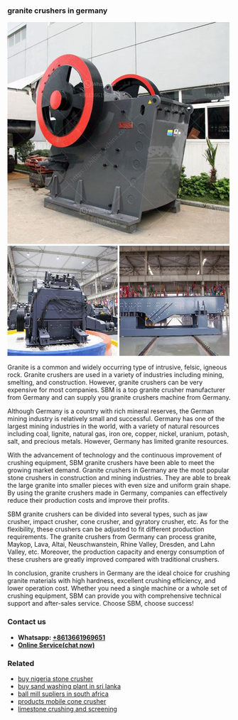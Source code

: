 <h3>granite crushers in germany</h3><img src='1708309522.jpg' alt=''><p>Granite is a common and widely occurring type of intrusive, felsic, igneous rock. Granite crushers are used in a variety of industries including mining, smelting, and construction. However, granite crushers can be very expensive for most companies. SBM is a top granite crusher manufacturer from Germany and can supply you granite crushers machine from Germany.</p><p>Although Germany is a country with rich mineral reserves, the German mining industry is relatively small and successful. Germany has one of the largest mining industries in the world, with a variety of natural resources including coal, lignite, natural gas, iron ore, copper, nickel, uranium, potash, salt, and precious metals. However, Germany has limited granite resources.</p><p>With the advancement of technology and the continuous improvement of crushing equipment, SBM granite crushers have been able to meet the growing market demand. Granite crushers in Germany are the most popular stone crushers in construction and mining industries. They are able to break the large granite into smaller pieces with even size and uniform grain shape. By using the granite crushers made in Germany, companies can effectively reduce their production costs and improve their profits.</p><p>SBM granite crushers can be divided into several types, such as jaw crusher, impact crusher, cone crusher, and gyratory crusher, etc. As for the flexibility, these crushers can be adjusted to fit different production requirements. The granite crushers from Germany can process granite, Maykop, Lava, Altai, Neuschwanstein, Rhine Valley, Dresden, and Lahn Valley, etc. Moreover, the production capacity and energy consumption of these crushers are greatly improved compared with traditional crushers.</p><p>In conclusion, granite crushers in Germany are the ideal choice for crushing granite materials with high hardness, excellent crushing efficiency, and lower operation cost. Whether you need a single machine or a whole set of crushing equipment, SBM can provide you with comprehensive technical support and after-sales service. Choose SBM, choose success!</p><h3>Contact us</h3><ul><li><strong>Whatsapp:&nbsp;<a href="https://wa.me/8613661969651">+8613661969651</a></strong></li><li><a href="https://swt.shibang-china.com/?git&amp;zhl&amp;granite crushers in germany"><strong>Online Service(chat now)</strong></a></li></ul><h3>Related</h3><ul><li><a href='buy nigeria stone crusher.md'>buy nigeria stone crusher</a></li><li><a href='buy sand washing plant in sri lanka.md'>buy sand washing plant in sri lanka</a></li><li><a href='ball mill supliers in south africa.md'>ball mill supliers in south africa</a></li><li><a href='products mobile cone crusher.md'>products mobile cone crusher</a></li><li><a href='limestone crushing and screening.md'>limestone crushing and screening</a></li></ul>